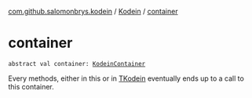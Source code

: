 [com.github.salomonbrys.kodein](../index.md) / [Kodein](index.md) / [container](.)

# container

`abstract val container: `[`KodeinContainer`](../-kodein-container/index.md)

Every methods, either in this or in [TKodein](../-t-kodein/index.md) eventually ends up to a call to this container.

